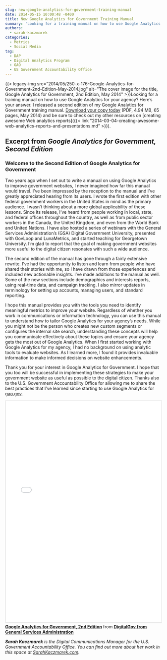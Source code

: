 ```yaml
---
slug: new-google-analytics-for-government-training-manual
date: 2014-05-15 10:00:48 -0400
title: New Google Analytics for Government Training Manual
summary: 'Looking for a training manual on how to use Google Analytics for your agency? Here&#8217;s your answer. I released a second edition of my Google Analytics for Government training manual. Download your copy today (PDF, 4.94 MB, 65 pages, May 2014) and'
authors:
  - sarah-kaczmarek
categories:
  - Metrics
  - Social Media
tag:
  - DAP
  - Digital Analytics Program
  - GAO
  - US Government Accountability Office
---
```


{{< legacy-img src="2014/05/250-x-176-Google-Analytics-for-Government-2nd-Edition-May-2014.jpg" alt="The cover image for the title, Google Analytics for Government, 2nd Edition, May 2014" >}}Looking for a training manual on how to use Google Analytics for your agency? Here&#8217;s your answer. I released a second edition of my Google Analytics for Government training manual. [Download your copy today](https://s3.amazonaws.com/digitalgov/_legacy-img/2014/05/2ND_EDITION__GOOGLE_ANALYTICS_FOR_GOVERNMENT_TRAINING_MANUAL-4.pdf) (PDF, 4.94 MB, 65 pages, May 2014) and be sure to check out my other resources on [creating awesome Web analytics reports]({{< link "2014-03-04-creating-awesome-web-analytics-reports-and-presentations.md" >}}).

## Excerpt from _Google Analytics for Government, Second Edition_

### Welcome to the Second Edition of Google Analytics for Government

Two years ago when I set out to write a manual on using Google Analytics to improve government websites, I never imagined how far this manual would travel. I’ve been impressed by the reception to the manual and I’ve greatly appreciated hearing from its users. I wrote the first edition with other federal government workers in the United States in mind as the primary audience. I wasn’t thinking about a more global applicability of these lessons. Since its release, I’ve heard from people working in local, state, and federal offices throughout the country, as well as from public sector workers in the Canada, the United Kingdom, and even from the World Bank and United Nations. I have also hosted a series of webinars with the General Services Administration’s (GSA) Digital Government University, presented with GovLoop and LunaMetrics, and started teaching for Georgetown University. I’m glad to report that the goal of making government websites more useful to the digital citizen resonates with such a wide audience.

The second edition of the manual has gone through a fairly extensive rewrite. I’ve had the opportunity to listen and learn from people who have shared their stories with me, so I have drawn from those experiences and included new actionable insights. I’ve made additions to the manual as well. Some of the new sections include demographics and interests reports, using real-time data, and campaign tracking. I also mirror updates in terminology for setting up accounts, managing users, and standard reporting.

I hope this manual provides you with the tools you need to identify meaningful metrics to improve your website. Regardless of whether you work in communications or information technology, you can use this manual to understand how to tailor Google Analytics for your agency’s needs. While you might not be the person who creates new custom segments or configures the internal site search, understanding these concepts will help you communicate effectively about these topics and ensure your agency gets the most out of Google Analytics. When I first started working with Google Analytics for my agency, I had no background on using analytic tools to evaluate websites. As I learned more, I found it provides invaluable information to make informed decisions on website enhancements.

Thank you for your interest in Google Analytics for Government. I hope that you too will be successful in implementing these strategies to make your government website as useful as possible to the digital citizen. Thanks also to the U.S. Government Accountability Office for allowing me to share the best practices that I’ve learned since starting to use Google Analytics for [gao.gov](http://www.gao.gov/).

<iframe src="//www.slideshare.net/slideshow/embed_code/key/y0uNONQjjrAHiD" width="668" height="714" frameborder="0" marginwidth="0" marginheight="0" scrolling="no" style="border:1px solid #CCC; border-width:1px; margin-bottom:5px; max-width: 100%;" allowfullscreen alt="Google Analytics for Government, 2nd Edition"> </iframe> <div style="margin-bottom:5px"> <strong> <a href="//www.slideshare.net/DigitalGov/google-analytics-for-government-2nd-edition-sarah-kaczmarek-gao" title="Google Analytics for Government, 2nd Edition" target="_blank">Google Analytics for Government, 2nd Edition</a> </strong> from <strong><a href="https://www.slideshare.net/DigitalGov" target="_blank">DigitalGov from General Services Administration</a></strong> </div>

_**Sarah Kaczmarek** is the Digital Communications Manager for the U.S. Government Accountability Office. You can find out more about her work in this space at [SarahKaczmarek.com](http://sarahkaczmarek.com/)._
